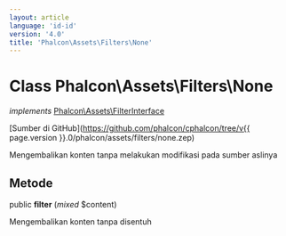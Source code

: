 ```yaml
---
layout: article
language: 'id-id'
version: '4.0'
title: 'Phalcon\Assets\Filters\None'
---
```

# Class **Phalcon\Assets\Filters\None**

*implements* [Phalcon\Assets\FilterInterface](Phalcon_Assets_FilterInterface)

[Sumber di GitHub](https://github.com/phalcon/cphalcon/tree/v{{ page.version }}.0/phalcon/assets/filters/none.zep)

Mengembalikan konten tanpa melakukan modifikasi pada sumber aslinya

## Metode

public **filter** (*mixed* $content)

Mengembalikan konten tanpa disentuh